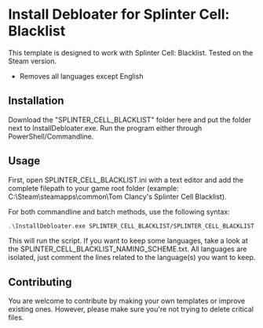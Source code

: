 # Install Debloater for Splinter Cell: Blacklist

This template is designed to work with Splinter Cell: Blacklist. Tested on the Steam version. 
- Removes all languages except English

## Installation

Download the "SPLINTER_CELL_BLACKLIST" folder here and put the folder next to InstallDebloater.exe. Run the program either through PowerShell/Commandline.

## Usage

First, open SPLINTER_CELL_BLACKLIST.ini with a text editor and add the complete filepath to your game root folder (example: C:\Steam\steamapps\common\Tom Clancy's Splinter Cell Blacklist).

For both commandline and batch methods, use the following syntax:

```bash
.\InstallDebloater.exe SPLINTER_CELL_BLACKLIST/SPLINTER_CELL_BLACKLIST.ini
```
This will run the script.
If you want to keep some languages, take a look at the SPLINTER_CELL_BLACKLIST_NAMING_SCHEME.txt. All languages are isolated, just comment the lines related to the language(s) you want to keep. 

## Contributing
You are welcome to contribute by making your own templates or improve existing ones. However, please make sure you're not trying to delete critical files. 
